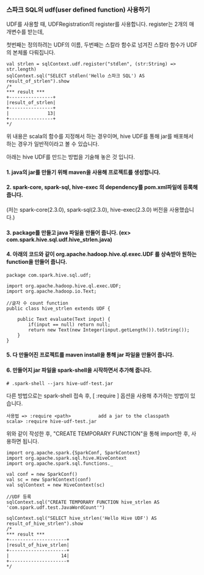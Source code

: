 ### 스파크 SQL의 udf(user defined function) 사용하기

UDF를 사용할 때, UDFRegistration의 register를 사용합니다. register는 2개의 매개변수를 받는데, 

첫번째는 정의하려는 UDF의 이름, 두번째는 스칼라 함수로 넘겨진 스칼라 함수가 UDF의 본체롤 다뤄집니다.

```{.scala}
val strlen = sqlContext.udf.register("stdlen", (str:String) => str.length)
sqlContext.sql("SELECT stdlen('Hello 스파크 SQL') AS result_of_strlen").show
/*
*** result ***
+----------------+
|result_of_strlen|
+----------------+
|              13|
+----------------+
*/
```

위 내용은 scala의 함수를 지정해서 하는 경우이며, hive UDF를 통해 jar를 배포해서 하는 경우가 일반적이라고 볼 수 있습니다.

아래는 hive UDF를 만드는 방법을 기술해 놓은 것 입니다. 

#### 1. java의 jar를 만들기 위해 maven을 사용해 프로젝트를 생성합니다.

#### 2. spark-core, spark-sql, hive-exec 의 dependency를 pom.xml파일에 등록해 줍니다.
   (저는 spark-core(2.3.0), spark-sql(2.3.0), hive-exec(2.3.0) 버전을 사용했습니다.)

#### 3. package를 만들고 java 파일을 만들어 줍니다. (ex> com.spark.hive.sql.udf.hive_strlen.java)

#### 4. 아래의 코드와 같이 org.apache.hadoop.hive.ql.exec.UDF 를 상속받아 원하는 function을 만들어 줍니다.
```{.java}
package com.spark.hive.sql.udf;

import org.apache.hadoop.hive.ql.exec.UDF;
import org.apache.hadoop.io.Text;

//글자 수 count function
public class hive_strlen extends UDF {

    public Text evaluate(Text input) {
        if(input == null) return null;
        return new Text(new Integer(input.getLength()).toString());
    }
}
```

#### 5. 다 만들어진 프로젝트를 maven install을 통해 jar 파일을 만들어 줍니다.

#### 6. 만들어지 jar 파일을 spark-shell을 시작하면서 추가해 줍니다.
```{.scala}
# .spark-shell --jars hive-udf-test.jar
```

다른 방법으로는 spark-shell 접속 후, [ :require ] 옵션을 사용해 추가하는 방법이 있습니다.

```{.scala}
사용법 => :require <path>          add a jar to the classpath
scala> :require hive-udf-test.jar
```

위와 같이 작성한 후, "CREATE TEMPORARY FUNCTION"을 통해 import한 후, 사용하면 됩니다.
```{.scala}
import org.apache.spark.{SparkConf, SparkContext}
import org.apache.spark.sql.hive.HiveContext
import org.apache.spark.sql.functions._

val conf = new SparkConf()
val sc = new SparkContext(conf)
val sqlContext = new HiveContext(sc)

//UDF 등록
sqlContext.sql("CREATE TEMPORARY FUNCTION hive_strlen AS 'com.spark.udf.test.JavaWordCount'")

sqlContext.sql("SELECT hive_strlen('Hello Hive UDF') AS result_of_hive_strlen").show
/*
*** result ***
+---------------------+
|result_of_hive_strlen|
+---------------------+
|                   14|
+---------------------+
*/
```

